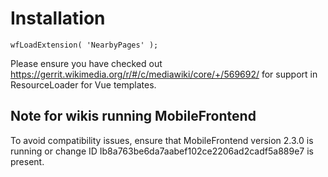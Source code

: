 # Installation

```
wfLoadExtension( 'NearbyPages' );
```

Please ensure you have checked out https://gerrit.wikimedia.org/r/#/c/mediawiki/core/+/569692/ for support in ResourceLoader for Vue templates.

## Note for wikis running MobileFrontend

To avoid compatibility issues, ensure that MobileFrontend version 2.3.0 is running or change ID Ib8a763be6da7aabef102ce2206ad2cadf5a889e7 is present.

